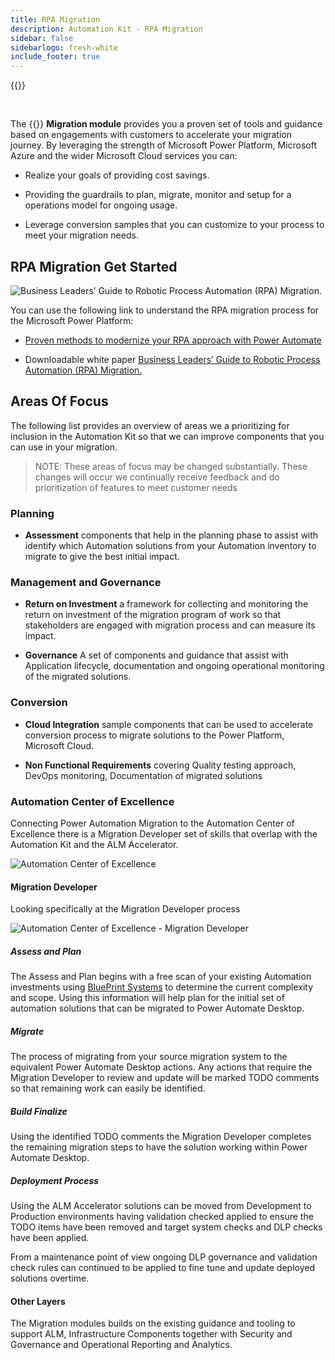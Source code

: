 ```yaml
---
title: RPA Migration
description: Automation Kit - RPA Migration
sidebar: false
sidebarlogo: fresh-white
include_footer: true
---
```


{{<toc>}}

<br/>

The {{<product-name>}} **Migration module** provides you a proven set of tools and guidance based on engagements with customers to accelerate your migration journey. By leveraging the strength of Microsoft Power Platform, Microsoft Azure and the wider Microsoft Cloud services you can:

- Realize your goals of providing cost savings.

- Providing the guardrails to plan, migrate, monitor and setup for a operations model for ongoing usage.

- Leverage conversion samples that you can customize to your process to meet your migration needs.

## RPA Migration Get Started

![Business Leaders’ Guide to Robotic Process Automation (RPA) Migration.](https://msflowblogscdn.azureedge.net/wp-content/uploads/2022/01/RPAWhitepaper_Img-241x300.png)

You can use the following link to understand the RPA migration process for the Microsoft Power Platform:

- [Proven methods to modernize your RPA approach with Power Automate](https://powerautomate.microsoft.com/blog/proven-methods-to-modernize-your-rpa-approach-with-power-automate/)

- Downloadable white paper [Business Leaders’ Guide to Robotic Process Automation (RPA) Migration.](https://aka.ms/PAD/RPAMigrationWhitepaper)

## Areas Of Focus

The following list provides an overview of areas we a prioritizing for inclusion in the Automation Kit so that we can improve components that you can use in your migration.

> NOTE: These areas of focus may be changed substantially. These changes will occur we continually receive feedback and do prioritization of features to meet customer needs

### Planning

- **Assessment** components that help in the planning phase to assist with identify which Automation solutions from your Automation inventory to migrate to give the best initial impact.

### Management and Governance

- **Return on Investment** a framework for collecting and monitoring the return on investment of the migration program of work so that stakeholders are engaged with migration process and can measure its impact.

- **Governance** A set of components and guidance that assist with Application lifecycle, documentation and ongoing operational monitoring of the migrated solutions.

### Conversion

- **Cloud Integration** sample components that can be used to accelerate conversion process to migrate solutions to the Power Platform, Microsoft Cloud.

- **Non Functional Requirements** covering Quality testing approach, DevOps monitoring, Documentation of migrated solutions

### Automation Center of Excellence

Connecting Power Automation Migration to the Automation Center of Excellence there is a Migration Developer set of skills that overlap with the Automation Kit and the ALM Accelerator.

![Automation Center of Excellence](/images/illustrations/automation-kit-migration.svg)

#### Migration Developer

Looking specifically at the Migration Developer process

![Automation Center of Excellence - Migration Developer](/images/illustrations/automation-kit-migration-developer.svg)

##### Assess and Plan

The Assess and Plan begins with a free scan of your existing Automation investments using [BluePrint Systems](https://www.blueprintsys.com/) to determine the current complexity and scope. Using this information will help plan for the initial set of automation solutions that can be migrated to Power Automate Desktop.

##### Migrate

The process of migrating from your source migration system to the equivalent Power Automate Desktop actions. Any actions that require the Migration Developer to review and update will be marked TODO comments so that remaining work can easily be identified.

##### Build Finalize

Using the identified TODO comments the Migration Developer completes the remaining migration steps to have the solution working within Power Automate Desktop.

##### Deployment Process

Using the ALM Accelerator solutions can be moved from Development to Production environments having validation checked applied to ensure the TODO items have been removed and target system checks and DLP checks have been applied.

From a maintenance point of view ongoing DLP governance and validation check rules can continued to be applied to fine tune and update deployed solutions overtime.

#### Other Layers

The Migration modules builds on the existing guidance and tooling to support ALM, Infrastructure Components together with Security and Governance and Operational Reporting and Analytics.
